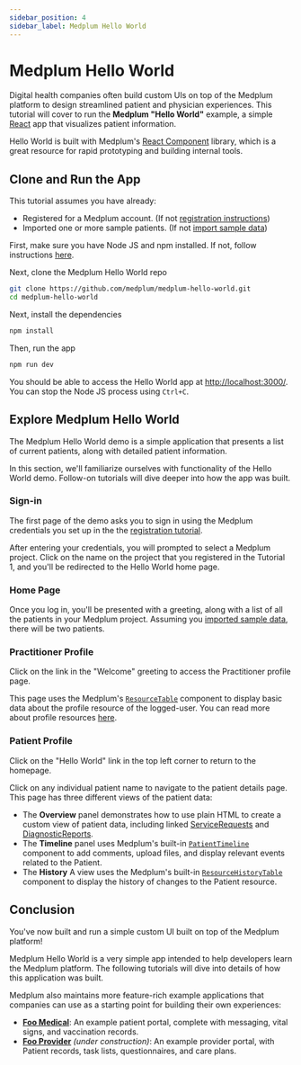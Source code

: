 ```yaml
---
sidebar_position: 4
sidebar_label: Medplum Hello World
---
```


# Medplum Hello World

Digital health companies often build custom UIs on top of the Medplum platform to design streamlined patient and physician experiences. This tutorial will cover to run the **Medplum "Hello World"** example, a simple [React](https://reactjs.org/) app that visualizes patient information.

Hello World is built with Medplum's [React Component](https://storybook.medplum.com/?path=/docs/medplum-introduction--page) library, which is a great resource for rapid prototyping and building internal tools.

## Clone and Run the App

This tutorial assumes you have already:

- Registered for a Medplum account. (If not [registration instructions](./register.md))
- Imported one or more sample patients. (If not [import sample data](/docs/tutorials/importing-sample-data.md))

First, make sure you have Node JS and npm installed. If not, follow instructions [here](https://nodejs.org/en/download/).

Next, clone the Medplum Hello World repo

```bash
git clone https://github.com/medplum/medplum-hello-world.git
cd medplum-hello-world
```

Next, install the dependencies

```bash
npm install
```

Then, run the app

```bash
npm run dev
```

You should be able to access the Hello World app at [http://localhost:3000/](http://localhost:3000/). You can stop the Node JS process using `Ctrl+C`.

## Explore Medplum Hello World

The Medplum Hello World demo is a simple application that presents a list of current patients, along with detailed patient information.

In this section, we'll familiarize ourselves with functionality of the Hello World demo. Follow-on tutorials will dive deeper into how the app was built.

### Sign-in

The first page of the demo asks you to sign in using the Medplum credentials you set up in the the [registration tutorial](./register.md).

After entering your credentials, you will prompted to select a Medplum project. Click on the name on the project that you registered in the Tutorial 1, and you'll be redirected to the Hello World home page.

### Home Page

Once you log in, you'll be presented with a greeting, along with a list of all the patients in your Medplum project. Assuming you [imported sample data](/docs/tutorials/importing-sample-data.md), there will be two patients.

### Practitioner Profile

Click on the link in the "Welcome" greeting to access the Practitioner profile page.

This page uses the Medplum's [`ResourceTable`](https://storybook.medplum.com/?path=/docs/medplum-resourcetable--patient) component to display basic data about the profile resource of the logged-user. You can read more about profile resources [here](/docs/tutorials/register#invite-a-new-user).

### Patient Profile

Click on the "Hello World" link in the top left corner to return to the homepage.

Click on any individual patient name to navigate to the patient details page. This page has three different views of the patient data:

- The **Overview** panel demonstrates how to use plain HTML to create a custom view of patient data, including linked [ServiceRequests](/docs/api/fhir/resources/servicerequest) and [DiagnosticReports](/docs/api/fhir/resources/diagnosticreport).
- The **Timeline** panel uses Medplum's built-in [`PatientTimeline`](https://storybook.medplum.com/?path=/docs/medplum-patienttimeline--patient) component to add comments, upload files, and display relevant events related to the Patient.
- The **History** A view uses the Medplum's built-in [`ResourceHistoryTable`](https://storybook.medplum.com/?path=/docs/medplum-resourcehistorytable--basic) component to display the history of changes to the Patient resource.

## Conclusion

You've now built and run a simple custom UI built on top of the Medplum platform!

Medplum Hello World is a very simple app intended to help developers learn the Medplum platform. The following tutorials will dive into details of how this application was built.

Medplum also maintains more feature-rich example applications that companies can use as a starting point for building their own experiences:

- [**Foo Medical**](https://github.com/medplum/foomedical): An example patient portal, complete with messaging, vital signs, and vaccination records.
- [**Foo Provider**](https://github.com/medplum/foomedical-provider) _(under construction)_: An example provider portal, with Patient records, task lists, questionnaires, and care plans.
